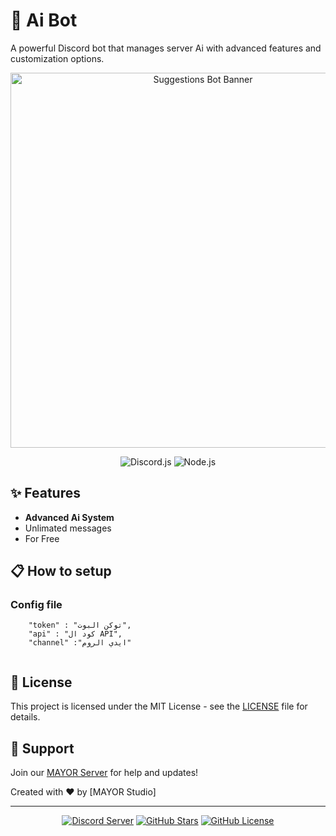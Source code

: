 # 🤖 Ai Bot

A powerful Discord bot that manages server Ai with advanced features and customization options.

<div align="center">
  <img src="https://images-ext-1.discordapp.net/external/cmMlqNBayVXYs3Z-iu_gONR8AxsgwrFtqfixRkTqlI8/%3Fsize%3D4096/https/cdn.discordapp.com/banners/880010973216387193/f117e53adb75b33f351234335cda99dc.webp?format=webp" alt="Suggestions Bot Banner" width="600"/>

  ![Discord.js](https://img.shields.io/badge/Discord.js-v14-blue?style=for-the-badge&logo=discord&logoColor=white)
  ![Node.js](https://img.shields.io/badge/Node.js-43853D?style=for-the-badge&logo=node.js&logoColor=white)  
</div>

## ✨ Features

- **Advanced Ai System**
- Unlimated messages
- For Free


## 📋 How to setup

### Config file
```
    "token" : "توكن البوت",
    "api" : "كود ال API",
    "channel" :"ايدي الروم"
  
```

## 📝 License

This project is licensed under the MIT License - see the [LICENSE](LICENSE) file for details.

## 🤝 Support

Join our [MAYOR Server](https://discord.gg/FrS55kteFP) for help and updates!

Created with ❤️ by [MAYOR Studio]

---

<div align="center">
  
  [![Discord Server](https://img.shields.io/discord/YOUR_SERVER_ID?color=7289da&logo=discord&logoColor=white&style=for-the-badge)](https://discord.gg/your-server)
  [![GitHub Stars](https://img.shields.io/github/stars/3mran7/suggestions-bot?style=for-the-badge)](https://github.com/yourusername/suggestions-bot/stargazers)
  [![GitHub License](https://img.shields.io/github/license/3mran7/suggestions-bot?style=for-the-badge)](https://github.com/yourusername/suggestions-bot/blob/main/LICENSE)
  
</div>
